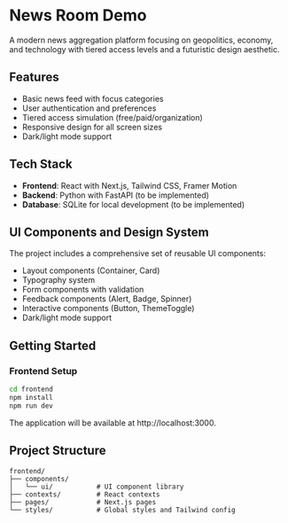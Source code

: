 # News Room Demo

A modern news aggregation platform focusing on geopolitics, economy, and technology with tiered access levels and a futuristic design aesthetic.

## Features

- Basic news feed with focus categories
- User authentication and preferences
- Tiered access simulation (free/paid/organization)
- Responsive design for all screen sizes
- Dark/light mode support

## Tech Stack

- **Frontend**: React with Next.js, Tailwind CSS, Framer Motion
- **Backend**: Python with FastAPI (to be implemented)
- **Database**: SQLite for local development (to be implemented)

## UI Components and Design System

The project includes a comprehensive set of reusable UI components:

- Layout components (Container, Card)
- Typography system
- Form components with validation
- Feedback components (Alert, Badge, Spinner)
- Interactive components (Button, ThemeToggle)
- Dark/light mode support

## Getting Started

### Frontend Setup

```bash
cd frontend
npm install
npm run dev
```

The application will be available at http://localhost:3000.

## Project Structure

```
frontend/
├── components/
│   └── ui/           # UI component library
├── contexts/         # React contexts
├── pages/            # Next.js pages
└── styles/           # Global styles and Tailwind config
```


